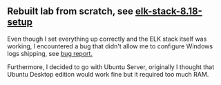 ## Rebuilt lab from scratch, see [elk-stack-8.18-setup](/elk-stack-8.18-setup)
Even though I set everything up correctly and the ELK stack itself was working, I encountered a bug that didn't allow me to configure Windows logs shipping, see [bug report.](https://github.com/elastic/beats/issues/45693)

Furthermore, I decided to go with Ubuntu Server, originally I thought that Ubuntu Desktop edition would work fine but it required too much RAM.
